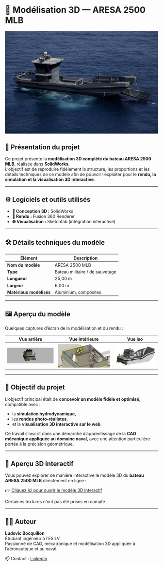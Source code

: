 # 🚤 Modélisation 3D — ARESA 2500 MLB

![Aresa 2500 MLB Banner](Aresaban.jpg)

## 🧩 Présentation du projet

Ce projet présente la **modélisation 3D complète du bateau ARESA 2500 MLB**, réalisée dans **SolidWorks**.  
L’objectif est de reproduire fidèlement la structure, les proportions et les détails techniques de ce modèle afin de pouvoir l’exploiter pour le **rendu, la simulation et la visualisation 3D interactive**.

---

## ⚙️ Logiciels et outils utilisés

- **🧠 Conception 3D :** SolidWorks  
- **🎨 Rendu :** Fusion 360 Renderer
- **🌐 Visualisation :** Sketchfab (intégration interactive)  

---

## 🛠️ Détails techniques du modèle

| Élément | Description |
|----------|--------------|
| **Nom du modèle** | ARESA 2500 MLB |
| **Type** | Bateau militaire / de sauvetage |
| **Longueur** | 25,00 m |
| **Largeur** | 6,00 m |
| **Matériaux modélisés** | Aluminium, composites |

---

## 🖼️ Aperçu du modèle

Quelques captures d’écran de la modélisation et du rendu :

 Vue arrière | Vue intérieure | Vue Iso |
|--------------|----------------|-----------|
| ![Vue arrière](Areasa_back.jpg) | ![Vue intérieure](aresa_inte.png) | ![Vue iso](photoIso.png) |


---

## 🧠 Objectif du projet

L’objectif principal était de **concevoir un modèle fidèle et optimisé**, compatible avec :
- la **simulation hydrodynamique**,
- les **rendus photo-réalistes**,
- et la **visualisation 3D interactive sur le web**.  

Ce travail s’inscrit dans une démarche d’apprentissage de la **CAO mécanique appliquée au domaine naval**, avec une attention particulière portée à la précision géométrique.

---

## 🧭 Aperçu 3D interactif

Vous pouvez explorer de manière interactive le modèle 3D du **bateau ARESA 2500 MLB** directement en ligne :  

👉 [Cliquez ici pour ouvrir le modèle 3D interactif](https://ludo1029.github.io/Bateau/)

Certaines textures n'ont pas été prises en compte

---

## 👨‍💻 Auteur

**Ludovic Bocquillon**  
Étudiant ingénieur à l’ESILV  
Passionné de CAO, mécatronique et modélisation 3D appliquée à l’aéronautique et au naval.  

📫 Contact : [LinkedIn](www.linkedin.com/in/ludovic-bocquillon-b65b73255)

